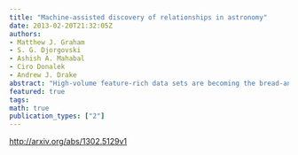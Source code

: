 ```yaml
---
title: "Machine-assisted discovery of relationships in astronomy"
date: 2013-02-20T21:32:05Z
authors:
- Matthew J. Graham
- S. G. Djorgovski
- Ashish A. Mahabal
- Ciro Donalek
- Andrew J. Drake
abstract: "High-volume feature-rich data sets are becoming the bread-and-butter of 21st century astronomy but present significant challenges to scientific discovery. In particular, identifying scientifically significant relationships between sets of parameters is non-trivial. Similar problems in biological and geosciences have led to the development of systems which can explore large parameter spaces and identify potentially interesting sets of associations. In this paper, we describe the application of automated discovery systems of relationships to astronomical data sets, focussing on an evolutionary programming technique and an information-theory technique. We demonstrate their use with classical astronomical relationships - the Hertzsprung-Russell diagram and the fundamental plane of elliptical galaxies. We also show how they work with the issue of binary classification which is relevant to the next generation of large synoptic sky surveys, such as LSST. We find that comparable results to more familiar techniques, such as decision trees, are achievable. Finally, we consider the reality of the relationships discovered and how this can be used for feature selection and extraction."
featured: true
tags:
math: true
publication_types: ["2"]
---
```

http://arxiv.org/abs/1302.5129v1
